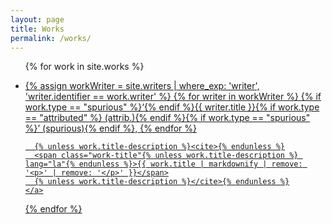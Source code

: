 ```yaml
---
layout: page
title: Works
permalink: /works/
---
```



<ul>

{% for work in site.works %}

  <li>
	<a href="{{ work.url | relative_url }}">
    {% assign workWriter = site.writers | where_exp: 'writer', 'writer.identifier == work.writer' %}
      {% for writer in workWriter %}
	  {% if work.type == "spurious" %}‘{% endif %}{{ writer.title }}{% if work.type == "attributed" %} (attrib.){% endif %}{% if work.type == "spurious" %}’ (spurious){% endif %},
      {% endfor %}
	  
	  {% unless work.title-description %}<cite>{% endunless %}
	  <span class="work-title"{% unless work.title-description %} lang="la"{% endunless %}>{{ work.title | markdownify | remove: '<p>' | remove: '</p>' }}</span>
	  {% unless work.title-description %}</cite>{% endunless %}
	</a>
  </li>
{% endfor %}
</ul>
